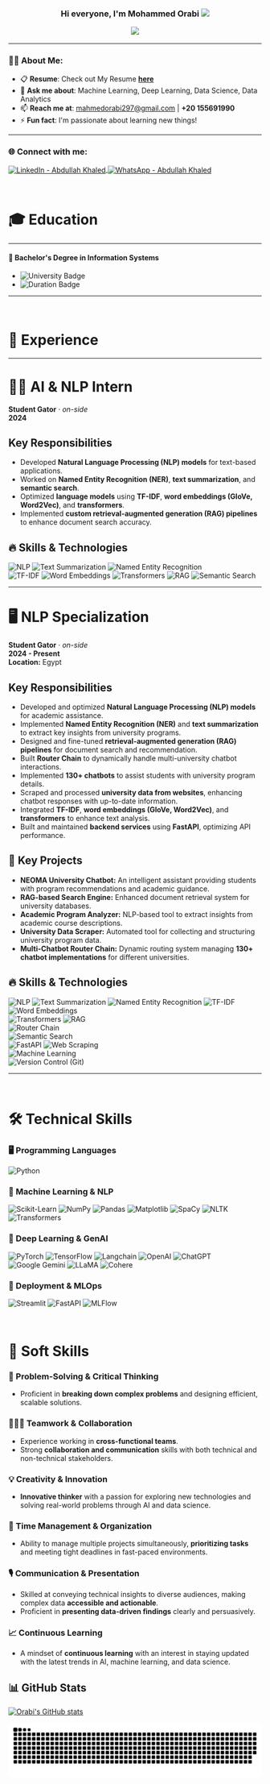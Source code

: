 <h3 align="center">
  Hi everyone, I'm Mohammed Orabi
  <img src="https://media.giphy.com/media/hvRJCLFzcasrR4ia7z/giphy.gif" width="28">
</h3>

<p align="center">
  <a href="https://github.com/DenverCoder1/readme-typing-svg"><img src="https://readme-typing-svg.herokuapp.com/?lines=NLP%20Specialist;Always%20learning%20new%20things&font=Fira%20Code&center=true&width=440&height=45&color=f75c7e&vCenter=true&size=22"></a>
</p>





---

### 👨‍💻 About Me: 
- 📋 **Resume**: Check out My Resume [**here**](https://drive.google.com/file/d/1uIktQ1GZ2CCWQkbBSh7B3MZjXOiKKIny/view?usp=sharing)  
- 💬 **Ask me about**: Machine Learning, Deep Learning, Data Science, Data Analytics  
- 📫 **Reach me at**: [mahmedorabi297@gmail.com](mailto:mahmedorabi297@gmail.com) | **+20 155691990**  
- ⚡ **Fun fact**: I'm passionate about learning new things!  
---

<h3 align="left">🌐 Connect with me:</h3>
<p align="left">
  <a href="https://www.linkedin.com/in/mohammed-orabi-5219492bb/" target="_blank">
    <img align="center" src="https://raw.githubusercontent.com/rahuldkjain/github-profile-readme-generator/master/src/images/icons/Social/linked-in-alt.svg" alt="LinkedIn - Abdullah Khaled" height="40" width="40" />
  </a>

  <a href="https://wa.me/+201033648845" target="_blank">
    <img align="center" src="https://upload.wikimedia.org/wikipedia/commons/6/6b/WhatsApp.svg" alt="WhatsApp - Abdullah Khaled" height="40" width="40" />
  </a>
</p>

<br>

# 🎓 Education

---

#### 🏫 **Bachelor's Degree in Information Systems**

- ![University Badge](https://img.shields.io/badge/Mansoura_Universit-0055A4?style=flat&logo=university&logoColor=white)
- ![Duration Badge](https://img.shields.io/badge/Duration-October%202022%20–%20July%202026-yellow)

---

<br>

# 💼 Experience

---

# 🧑‍💻 AI & NLP Intern  
**Student Gator** · *on-side*  
**2024**  

## Key Responsibilities  
- Developed **Natural Language Processing (NLP) models** for text-based applications.  
- Worked on **Named Entity Recognition (NER)**, **text summarization**, and **semantic search**.  
- Optimized **language models** using **TF-IDF**, **word embeddings (GloVe, Word2Vec)**, and **transformers**.  
- Implemented **custom retrieval-augmented generation (RAG) pipelines** to enhance document search accuracy.  

## 🔥 Skills & Technologies  
![NLP](https://img.shields.io/badge/NLP-8A2BE2?style=for-the-badge) 
![Text Summarization](https://img.shields.io/badge/Text_Summarization-FF4500?style=for-the-badge) 
![Named Entity Recognition](https://img.shields.io/badge/Named_Entity_Recognition-32CD32?style=for-the-badge)  
![TF-IDF](https://img.shields.io/badge/TF--IDF-1E90FF?style=for-the-badge) 
![Word Embeddings](https://img.shields.io/badge/Word_Embeddings-FFD700?style=for-the-badge)
![Transformers](https://img.shields.io/badge/Transformers-FF6347?style=for-the-badge) 
![RAG](https://img.shields.io/badge/Retrieval--Augmented_Generation-8B008B?style=for-the-badge) 
![Semantic Search](https://img.shields.io/badge/Semantic_Search-1E90FF?style=for-the-badge) 
  


---

# 🖥️ NLP Specialization  
**Student Gator** · *on-side*  
**2024 - Present**  
**Location:** Egypt  

## Key Responsibilities  
- Developed and optimized **Natural Language Processing (NLP) models** for academic assistance.  
- Implemented **Named Entity Recognition (NER)** and **text summarization** to extract key insights from university programs.  
- Designed and fine-tuned **retrieval-augmented generation (RAG) pipelines** for document search and recommendation.  
- Built **Router Chain** to dynamically handle multi-university chatbot interactions.  
- Implemented **130+ chatbots** to assist students with university program details.  
- Scraped and processed **university data from websites**, enhancing chatbot responses with up-to-date information.  
- Integrated **TF-IDF**, **word embeddings (GloVe, Word2Vec)**, and **transformers** to enhance text analysis.  
- Built and maintained **backend services** using **FastAPI**, optimizing API performance.  

## 🔑 Key Projects  
- **NEOMA University Chatbot:** An intelligent assistant providing students with program recommendations and academic guidance.  
- **RAG-based Search Engine:** Enhanced document retrieval system for university databases.  
- **Academic Program Analyzer:** NLP-based tool to extract insights from academic course descriptions.  
- **University Data Scraper:** Automated tool for collecting and structuring university program data.  
- **Multi-Chatbot Router Chain:** Dynamic routing system managing **130+ chatbot implementations** for different universities.  

## 🔥 Skills & Technologies  
![NLP](https://img.shields.io/badge/NLP-8A2BE2?style=for-the-badge)
![Text Summarization](https://img.shields.io/badge/Text_Summarization-FF4500?style=for-the-badge) 
![Named Entity Recognition](https://img.shields.io/badge/Named_Entity_Recognition-32CD32?style=for-the-badge)
![TF-IDF](https://img.shields.io/badge/TF--IDF-1E90FF?style=for-the-badge)  
![Word Embeddings](https://img.shields.io/badge/Word_Embeddings-FFD700?style=for-the-badge)  
![Transformers](https://img.shields.io/badge/Transformers-FF6347?style=for-the-badge)
![RAG](https://img.shields.io/badge/Retrieval--Augmented_Generation-8B008B?style=for-the-badge)  
![Router Chain](https://img.shields.io/badge/Router_Chain-DAA520?style=for-the-badge)  
![Semantic Search](https://img.shields.io/badge/Semantic_Search-1E90FF?style=for-the-badge)  
![FastAPI](https://img.shields.io/badge/FastAPI-009688?style=for-the-badge)
![Web Scraping](https://img.shields.io/badge/Web_Scraping-DC143C?style=for-the-badge)  
![Machine Learning](https://img.shields.io/badge/Machine_Learning-FFD700?style=for-the-badge)  
![Version Control (Git)](https://img.shields.io/badge/Git-F05032?style=for-the-badge&logo=git&logoColor=white)  


---



<br>

# 🛠️ Technical Skills

### 🖥️ Programming Languages
![Python](https://img.shields.io/badge/Python-3776AB?style=flat&logo=python&logoColor=white)

### 🤖 Machine Learning & NLP
![Scikit-Learn](https://img.shields.io/badge/Scikit--Learn-F7931E?style=flat&logo=scikit-learn&logoColor=white)
![NumPy](https://img.shields.io/badge/NumPy-013243?style=flat&logo=numpy&logoColor=white)
![Pandas](https://img.shields.io/badge/Pandas-150458?style=flat&logo=pandas&logoColor=white)
![Matplotlib](https://img.shields.io/badge/Matplotlib-315796?style=flat&logo=matplotlib&logoColor=white)
![SpaCy](https://img.shields.io/badge/SpaCy-000000?style=flat&logo=spacy&logoColor=white)
![NLTK](https://img.shields.io/badge/NLTK-339933?style=flat&logo=nltk&logoColor=white)
![Transformers](https://img.shields.io/badge/Transformers-000000?style=flat&logo=huggingface&logoColor=white)

### 🧠 Deep Learning & GenAI  
![PyTorch](https://img.shields.io/badge/PyTorch-EE4C2C?style=flat&logo=pytorch&logoColor=white)  ![TensorFlow](https://img.shields.io/badge/TensorFlow-FF6F00?style=flat&logo=tensorflow&logoColor=white)  ![Langchain](https://img.shields.io/badge/Langchain-000000?style=flat&logo=langchain&logoColor=white)  ![OpenAI](https://img.shields.io/badge/OpenAI-412991?style=flat&logo=openai&logoColor=white)  ![ChatGPT](https://img.shields.io/badge/ChatGPT-00A67E?style=flat&logo=openai&logoColor=white)  ![Google Gemini](https://img.shields.io/badge/Google_Gemini-4285F4?style=flat&logo=google&logoColor=white)  ![LLaMA](https://img.shields.io/badge/LLaMA-8B008B?style=flat&logo=meta&logoColor=white)  ![Cohere](https://img.shields.io/badge/Cohere-00A3E0?style=flat&logo=cohere&logoColor=white)  
  


### 🚀 Deployment & MLOps
![Streamlit](https://img.shields.io/badge/Streamlit-FF4B4B?style=flat&logo=streamlit&logoColor=white)
![FastAPI](https://img.shields.io/badge/FastAPI-009688?style=flat&logo=fastapi&logoColor=white)
![MLFlow](https://img.shields.io/badge/MLFlow-000000?style=flat&logo=mlflow&logoColor=white)


<br>

# 🌟 Soft Skills

### 🎯 Problem-Solving & Critical Thinking
- Proficient in **breaking down complex problems** and designing efficient, scalable solutions.

### 🧑‍🤝‍🧑 Teamwork & Collaboration
- Experience working in **cross-functional teams**.
- Strong **collaboration and communication** skills with both technical and non-technical stakeholders.

### 💡 Creativity & Innovation
- **Innovative thinker** with a passion for exploring new technologies and solving real-world problems through AI and data science.

### 📅 Time Management & Organization
- Ability to manage multiple projects simultaneously, **prioritizing tasks** and meeting tight deadlines in fast-paced environments.

### 🎙️ Communication & Presentation
- Skilled at conveying technical insights to diverse audiences, making complex data **accessible and actionable**.
- Proficient in **presenting data-driven findings** clearly and persuasively.

### 📈 Continuous Learning
- A mindset of **continuous learning** with an interest in staying updated with the latest trends in AI, machine learning, and data science.

## 📊 GitHub Stats
[![Orabi's GitHub stats](https://github-readme-stats.vercel.app/api?username=Mahmedorabi&show_icons=true&count_private=true)](https://github.com/anuraghazra/github-readme-stats)

![snake gif](https://raw.githubusercontent.com/SakerDakak/SakerDakak/18c8e620265b49dbcc664d11c6dd0cb88a2a87fd/Images/github-snake.svg) 
